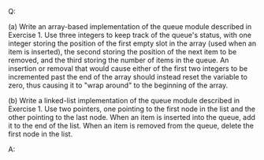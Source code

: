 Q:

(a) Write an array-based implementation of the queue module described in
Exercise 1. Use three integers to keep track of the queue's status, with one
integer storing the position of the first empty slot in the array (used when an
item is inserted), the second storing the position of the next item to be
removed, and the third storing the number of items in the queue. An insertion or
removal that would cause either of the first two integers to be incremented past
the end of the array should instead reset the variable to zero, thus causing it
to "wrap around" to the beginning of the array.

(b) Write a linked-list implementation of the queue module described in
Exercise 1. Use two pointers, one pointing to the first node in the list and the
other pointing to the last node. When an item is inserted into the queue, add it
to the end of the list. When an item is removed from the queue, delete the first
node in the list.

A:
